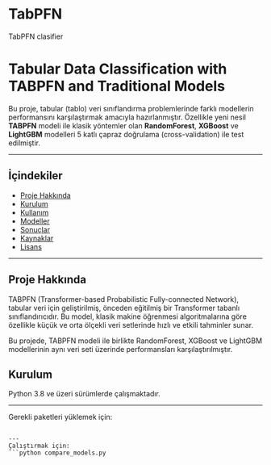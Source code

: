 # TabPFN
TabPFN clasifier
# Tabular Data Classification with TABPFN and Traditional Models

Bu proje, tabular (tablo) veri sınıflandırma problemlerinde farklı modellerin performansını karşılaştırmak amacıyla hazırlanmıştır. Özellikle yeni nesil **TABPFN** modeli ile klasik yöntemler olan **RandomForest**, **XGBoost** ve **LightGBM** modelleri 5 katlı çapraz doğrulama (cross-validation) ile test edilmiştir.

---

## İçindekiler

- [Proje Hakkında](#proje-hakkında)  
- [Kurulum](#kurulum)  
- [Kullanım](#kullanım)  
- [Modeller](#modeller)  
- [Sonuçlar](#sonuçlar)  
- [Kaynaklar](#kaynaklar)  
- [Lisans](#lisans)

---

## Proje Hakkında

TABPFN (Transformer-based Probabilistic Fully-connected Network), tabular veri için geliştirilmiş, önceden eğitilmiş bir Transformer tabanlı sınıflandırıcıdır. Bu model, klasik makine öğrenmesi algoritmalarına göre özellikle küçük ve orta ölçekli veri setlerinde hızlı ve etkili tahminler sunar.

Bu projede, TABPFN modeli ile birlikte RandomForest, XGBoost ve LightGBM modellerinin aynı veri seti üzerinde performansları karşılaştırılmıştır.


## Kurulum
Python 3.8 ve üzeri sürümlerde çalışmaktadır.

---
Gerekli paketleri yüklemek için:
```pip install -r requirements.txt

---
Çalıştırmak için:
```python compare_models.py




